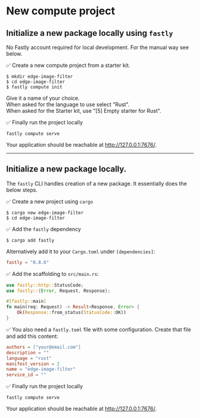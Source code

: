 # New compute project

## Initialize a new package locally using `fastly`

No Fastly account required for local development.
For the manual way see below.

✅ Create a new compute project from a starter kit.

```console
$ mkdir edge-image-filter
$ cd edge-image-filter
$ fastly compute init
```

Give it a name of your choice.  
When asked for the language to use select "Rust".  
When asked for the Starter kit, use "[5] Empty starter for Rust".

✅ Finally run the project locally

```
fastly compute serve
```

Your application should be reachable at <http://127.0.0.1:7676/>.

---

## Initialize a new package locally.

The `fastly` CLI handles creation of a new package.
It essentially does the below steps.


✅ Create a new project using `cargo`

```console
$ cargo new edge-image-filter
$ cd edge-image-filter
```

✅ Add the `fastly` dependency

```console
$ cargo add fastly
```

Alternatively add it to your `Cargo.toml` under `[dependencies]`:

```toml
fastly = "0.8.6"
```

✅ Add the scaffolding to `src/main.rs`:

```rust
use fastly::http::StatusCode;
use fastly::{Error, Request, Response};

#[fastly::main]
fn main(req: Request) -> Result<Response, Error> {
    Ok(Response::from_status(StatusCode::OK))
}
```

✅ You also need a `fastly.toml` file with some configuration. Create that file and add this content:


```toml
authors = ["your@email.com"]
description = ""
language = "rust"
manifest_version = 2
name = "edge-image-filter"
service_id = ""
```

✅ Finally run the project locally

```
fastly compute serve
```

Your application should be reachable at <http://127.0.0.1:7676/>.
